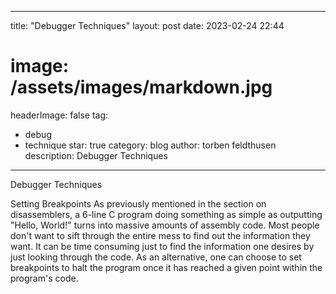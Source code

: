 
---
title: "Debugger Techniques"
layout: post
date: 2023-02-24 22:44
# image: /assets/images/markdown.jpg
headerImage: false
tag:
- debug
- technique
star: true
category: blog
author: torben feldthusen
description: Debugger Techniques
---



Debugger Techniques 

Setting Breakpoints As previously mentioned in the section on disassemblers, a 6-line C program doing something as simple as outputting "Hello, World!" turns into massive amounts of assembly code. Most people don't want to sift through the entire mess to find out the information they want. It can be time consuming just to find the information one desires by just looking through the code. As an alternative, one can choose to set breakpoints to halt the program once it has reached a given point within the program's code.
